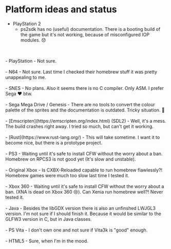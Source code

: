 # Platform ideas and status

- PlayStation 2
  - ps2sdk has no (useful) documentation. There is a booting build of the game but it's not working, because of misconfigured IOP modules. 😞
<br/>
<br/>
- PlayStation
  - Not sure.
<br/>
<br/>
- N64
  - Not sure. Last time I checked their homebrew stuff it was pretty unappealing to me.
<br/>
<br/>
- SNES
  - No plans. Also it seems there is no C compiler. Only ASM. I prefer Sega ❤ btw.
<br/>
<br/>
- Sega Mega Drive / Genesis
  - There are no tools to convert the colour palette of the sprites and the documentation is outdated. Tricky situation. 😬
<br/>
<br/>
- [Emscripten](https://emscripten.org/index.html) (SDL2)
  - Well, it's a mess. The build crashes right away. I tried so much, but can't get it working.
<br/>
<br/>
- [Rust](https://www.rust-lang.org/)
  - This will take sometime. I want it to become nice, but there is a prototype project.
<br/>
<br/>
- PS3
  - Waiting until it's safe to install CFW without the worry about a ban. Homebrew on RPCS3 is not good yet (It's slow and unstable).
<br/>
<br/>
- Original Xbox
  - Is CXBX-Reloaded capable to run homebrew flawlessly?! Homebrew games were much too slow last time I tested it.
<br/>
<br/>
- Xbox 360
  - Waiting until it's safe to install CFW without the worry about a ban. (XNA is dead on Xbox 360 😢). Can Xenia run homebrew well?! Never tested it.
<br/>
<br/>
- Java
  - Besides the libGDX version there is also an unfinshed LWJGL3 version. I'm not sure if I should finish it. Because it would be similar to the GLFW3 version in C, but in Java classes.
<br/>
<br/>
- PS Vita
  - I don't own one and not sure if Vita3k is "good" enough.
<br/>
<br/>
- HTML5
  - Sure, when I'm in the mood.